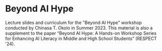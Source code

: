 # Beyond AI Hype
Lecture slides and curriculum for the "Beyond AI Hype" workshop conducted by Chinasa T. Okolo in Summer 2023. This material is also a supplement to the paper “Beyond AI Hype: A Hands-on Workshop Series for Enhancing AI Literacy in Middle and High School Students” (RESPECT '24).
